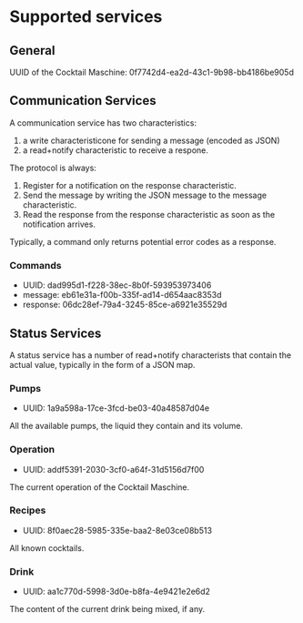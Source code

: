 # Supported services

## General

UUID of the Cocktail Maschine: 0f7742d4-ea2d-43c1-9b98-bb4186be905d

## Communication Services

A communication service has two characteristics: 

1. a write characteristicone for sending a message (encoded as JSON) 
2. a read+notify characteristic to receive a respone. 

The protocol is always:

1. Register for a notification on the response characteristic.
2. Send the message by writing the JSON message to the message characteristic.
3. Read the response from the response characteristic as soon as the notification arrives.

Typically, a command only returns potential error codes as a response.

### Commands
- UUID:     dad995d1-f228-38ec-8b0f-593953973406
- message:  eb61e31a-f00b-335f-ad14-d654aac8353d
- response: 06dc28ef-79a4-3245-85ce-a6921e35529d

## Status Services

A status service has a number of read+notify characterists that contain the actual value, typically in the form of a JSON map.

### Pumps
- UUID: 1a9a598a-17ce-3fcd-be03-40a48587d04e

All the available pumps, the liquid they contain and its volume.

### Operation
- UUID: addf5391-2030-3cf0-a64f-31d5156d7f00

The current operation of the Cocktail Maschine.

### Recipes
- UUID: 8f0aec28-5985-335e-baa2-8e03ce08b513

All known cocktails.

### Drink
- UUID: aa1c770d-5998-3d0e-b8fa-4e9421e2e6d2

The content of the current drink being mixed, if any.
